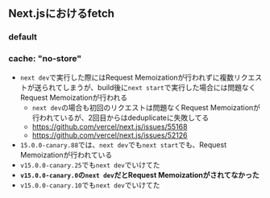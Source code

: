 ## Next.jsにおけるfetch
### default

### cache: "no-store"
- `next dev`で実行した際にはRequest Memoizationが行われずに複数リクエストが送られてしまうが、build後に`next start`で実行した場合には問題なくRequest Memoizationが行われる
  - `next dev`の場合も初回のリクエストは問題なくRequest Memoizationが行われているが、2回目からはdeduplicateに失敗してる
  - https://github.com/vercel/next.js/issues/55168
  - https://github.com/vercel/next.js/issues/52126
- `15.0.0-canary.88`では、`next dev`でも`next start`でも、Request Memoizationが行われている
- `v15.0.0-canary.25`でも`next dev`でいけてた
- **`v15.0.0-canary.0`の`next dev`だとRequest Memoizationがされてなかった**
- `v15.0.0-canary.10`でも`next dev`でいけてた
